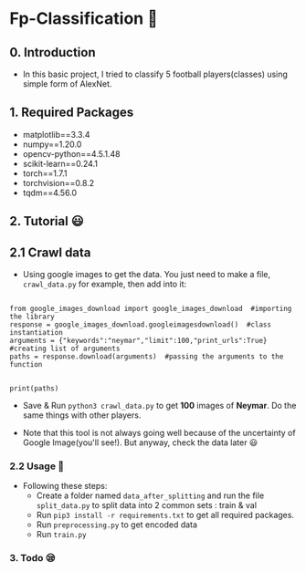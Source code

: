 # Fp-Classification :raising_hand:

## 0. Introduction

- In this basic project, I tried to classify 5 football players(classes) using simple form of AlexNet. 


## 1. Required Packages

- matplotlib==3.3.4
- numpy==1.20.0
- opencv-python==4.5.1.48
- scikit-learn==0.24.1
- torch==1.7.1
- torchvision==0.8.2
- tqdm==4.56.0


## 2. Tutorial :smiley:

## 2.1 Crawl data

- Using google images to get the data. You just need to make a file, `crawl_data.py` for example, then add into it:

```

from google_images_download import google_images_download  #importing the library 
response = google_images_download.googleimagesdownload()  #class instantiation 
arguments = {"keywords":"neymar","limit":100,"print_urls":True}  #creating list of arguments 
paths = response.download(arguments)  #passing the arguments to the function 


print(paths)

```
 
- Save & Run `python3 crawl_data.py` to get **100** images of **Neymar**. Do the same things with other players.

- Note that this tool is not always going well because of the uncertainty of Google Image(you'll see!). But anyway, check the data later :smiley:



### 2.2 Usage :raising_hand:

- Following these steps:
  - Create a folder named `data_after_splitting` and run the file `split_data.py` to split data into 2 common sets : train & val
  - Run `pip3 install -r requirements.txt` to get all required packages.
  - Run `preprocessing.py` to get encoded data
  - Run `train.py` 


### 3. Todo :sleepy:


